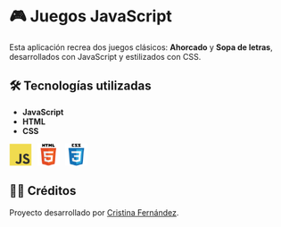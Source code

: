 # 🎮 Juegos JavaScript

Esta aplicación recrea dos juegos clásicos: **Ahorcado** y **Sopa de letras**, desarrollados con JavaScript y estilizados con CSS.

## 🛠 Tecnologías utilizadas

- **JavaScript**
- **HTML**
- **CSS**

<div style="display: flex; gap: 10px; align-items: center;">
  <a href="https://developer.mozilla.org/en-US/docs/Web/JavaScript" target="_blank" rel="noreferrer">
    <img src="https://raw.githubusercontent.com/devicons/devicon/master/icons/javascript/javascript-original.svg" alt="JavaScript" width="40" height="40"/>
  </a>
  <a href="https://www.w3.org/html/" target="_blank" rel="noreferrer">
    <img src="https://raw.githubusercontent.com/devicons/devicon/master/icons/html5/html5-original-wordmark.svg" alt="HTML5" width="40" height="40"/>
  </a>
  <a href="https://www.w3schools.com/css/" target="_blank" rel="noreferrer">
    <img src="https://raw.githubusercontent.com/devicons/devicon/master/icons/css3/css3-original-wordmark.svg" alt="CSS3" width="40" height="40"/>
  </a>
</div>

## 👩‍💻 Créditos

Proyecto desarrollado por [Cristina Fernández](https://github.com/CristinaFdezFdez/).

